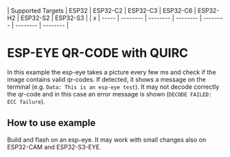| Supported Targets | ESP32 | ESP32-C2 | ESP32-C3 | ESP32-C6 | ESP32-H2 | ESP32-S2 | ESP32-S3 |
| x | ----- | -------- | -------- | -------- | -------- | -------- | -------- |

# ESP-EYE QR-CODE with QUIRC

In this example the esp-eye takes a picture every few ms and check if the image contains valid qr-codes. If detected, it shows a message on the terminal (e.g. `Data: This is an esp-eye test`). It may not decode correctly the qr-code and in this case an error message is shown (`DECODE FAILED: ECC failure`).

## How to use example

Build and flash on an esp-eye. It may work with small changes also on ESP32-CAM and ESP32-S3-EYE. 
